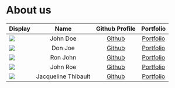 # About us

Display |        Name         |              Github Profile              | Portfolio 
--------|:-------------------:|:----------------------------------------:|:---------:
![](https://via.placeholder.com/100.png?text=Photo) |      John Doe       |      [Github](https://github.com/)       | [Portfolio](docs/team/johndoe.md)
![](https://via.placeholder.com/100.png?text=Photo) |       Don Joe       |      [Github](https://github.com/)       | [Portfolio](docs/team/johndoe.md)
![](https://via.placeholder.com/100.png?text=Photo) |      Ron John       |      [Github](https://github.com/)       | [Portfolio](docs/team/johndoe.md)
![](https://via.placeholder.com/100.png?text=Photo) |      John Roe       |      [Github](https://github.com/)       | [Portfolio](docs/team/johndoe.md)
![](<img src="https://imgur.com/a/tArWOLA" alt="Description">) | Jacqueline Thibault | [Github](https://github.com/jthibault03) | [Portfolio](https://www.linkedin.com/in/jacqueline-thibault/)
